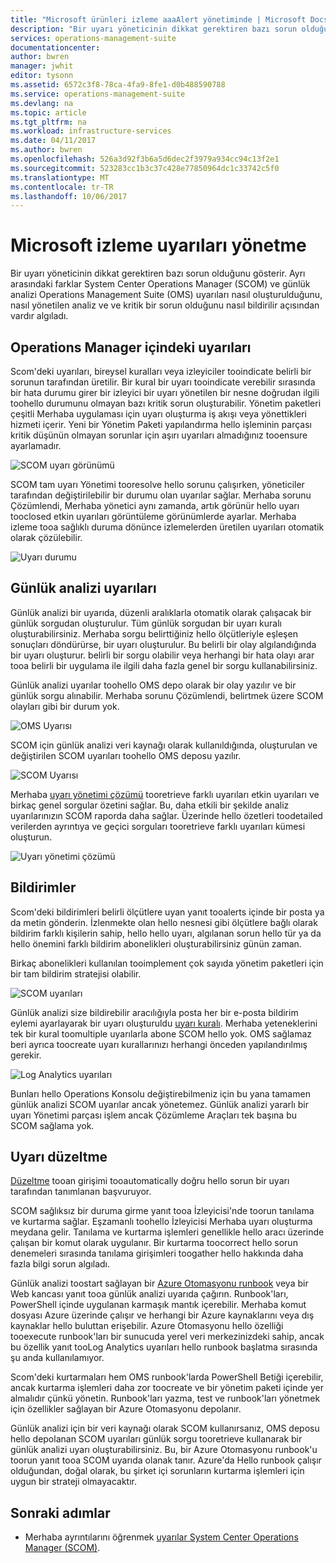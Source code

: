 ```yaml
---
title: "Microsoft ürünleri izleme aaaAlert yönetiminde | Microsoft Docs"
description: "Bir uyarı yöneticinin dikkat gerektiren bazı sorun olduğunu gösterir.  Bu makalede hello farklar uyarıları nasıl oluşturulduğunu ve System Center Operations Manager (SCOM) ve günlük analizi yönetilen açıklar ve hello iki ürün için bir karma uyarı Yönetimi stratejisi yararlanarak, en iyi yöntemler sağlar."
services: operations-management-suite
documentationcenter: 
author: bwren
manager: jwhit
editor: tysonn
ms.assetid: 6572c3f8-78ca-4fa9-8fe1-d0b488590788
ms.service: operations-management-suite
ms.devlang: na
ms.topic: article
ms.tgt_pltfrm: na
ms.workload: infrastructure-services
ms.date: 04/11/2017
ms.author: bwren
ms.openlocfilehash: 526a3d92f3b6a5d6dec2f3979a934cc94c13f2e1
ms.sourcegitcommit: 523283cc1b3c37c428e77850964dc1c33742c5f0
ms.translationtype: MT
ms.contentlocale: tr-TR
ms.lasthandoff: 10/06/2017
---
```

# <a name="managing-alerts-with-microsoft-monitoring"></a>Microsoft izleme uyarıları yönetme
Bir uyarı yöneticinin dikkat gerektiren bazı sorun olduğunu gösterir.  Ayrı arasındaki farklar System Center Operations Manager (SCOM) ve günlük analizi Operations Management Suite (OMS) uyarıları nasıl oluşturulduğunu, nasıl yönetilen analiz ve ve kritik bir sorun olduğunu nasıl bildirilir açısından vardır algıladı.

## <a name="alerts-in-operations-manager"></a>Operations Manager içindeki uyarıları
Scom'deki uyarıları, bireysel kuralları veya izleyiciler tooindicate belirli bir sorunun tarafından üretilir.  Bir kural bir uyarı tooindicate verebilir sırasında bir hata durumu girer bir izleyici bir uyarı yönetilen bir nesne doğrudan ilgili toohello durumunu olmayan bazı kritik sorun oluşturabilir.  Yönetim paketleri çeşitli Merhaba uygulaması için uyarı oluşturma iş akışı veya yönettikleri hizmeti içerir.  Yeni bir Yönetim Paketi yapılandırma hello işleminin parçası kritik düşünün olmayan sorunlar için aşırı uyarıları almadığınız tooensure ayarlamadır.

![SCOM uyarı görünümü](media/operations-management-suite-monitoring-alerts/scom-alert-view.png)

SCOM tam uyarı Yönetimi tooresolve hello sorunu çalışırken, yöneticiler tarafından değiştirilebilir bir durumu olan uyarılar sağlar.  Merhaba sorunu Çözümlendi, Merhaba yönetici aynı zamanda, artık görünür hello uyarı tooclosed etkin uyarıları görüntüleme görünümlerde ayarlar.  Merhaba izleme tooa sağlıklı duruma dönünce izlemelerden üretilen uyarıları otomatik olarak çözülebilir.

![Uyarı durumu](media/operations-management-suite-monitoring-alerts/scom-alert-status.png)

## <a name="alerts-in-log-analytics"></a>Günlük analizi uyarıları
Günlük analizi bir uyarıda, düzenli aralıklarla otomatik olarak çalışacak bir günlük sorgudan oluşturulur.  Tüm günlük sorgudan bir uyarı kuralı oluşturabilirsiniz.  Merhaba sorgu belirttiğiniz hello ölçütleriyle eşleşen sonuçları döndürürse, bir uyarı oluşturulur.  Bu belirli bir olay algılandığında bir uyarı oluşturur. belirli bir sorgu olabilir veya herhangi bir hata olayı arar tooa belirli bir uygulama ile ilgili daha fazla genel bir sorgu kullanabilirsiniz.

Günlük analizi uyarılar toohello OMS depo olarak bir olay yazılır ve bir günlük sorgu alınabilir.  Merhaba sorunu Çözümlendi, belirtmek üzere SCOM olayları gibi bir durum yok.

![OMS Uyarısı](media/operations-management-suite-monitoring-alerts/oms-alert.png)

SCOM için günlük analizi veri kaynağı olarak kullanıldığında, oluşturulan ve değiştirilen SCOM uyarıları toohello OMS deposu yazılır.  

![SCOM Uyarısı](media/operations-management-suite-monitoring-alerts/scom-alert.png)

Merhaba [uyarı yönetimi çözümü](http://technet.microsoft.com/library/mt484092.aspx) tooretrieve farklı uyarıları etkin uyarıları ve birkaç genel sorgular özetini sağlar.  Bu, daha etkili bir şekilde analiz uyarılarınızın SCOM raporda daha sağlar.  Üzerinde hello özetleri toodetailed verilerden ayrıntıya ve geçici sorguları tooretrieve farklı uyarıları kümesi oluşturun.

![Uyarı yönetimi çözümü](media/operations-management-suite-monitoring-alerts/alert-management.png)

## <a name="notifications"></a>Bildirimler
Scom'deki bildirimleri belirli ölçütlere uyan yanıt tooalerts içinde bir posta ya da metin gönderin.  İzlenmekte olan hello nesnesi gibi ölçütlere bağlı olarak bildirim farklı kişilerin sahip, hello hello uyarı, algılanan sorun hello tür ya da hello önemini farklı bildirim abonelikleri oluşturabilirsiniz günün zaman.

Birkaç abonelikleri kullanılan tooimplement çok sayıda yönetim paketleri için bir tam bildirim stratejisi olabilir.

![SCOM uyarıları](media/operations-management-suite-monitoring-alerts/alerts-overview-scom.png)

Günlük analizi size bildirebilir aracılığıyla posta her bir e-posta bildirim eylemi ayarlayarak bir uyarı oluşturuldu [uyarı kuralı](http://technet.microsoft.com/library/mt614775.aspx).  Merhaba yeteneklerini tek bir kural toomultiple uyarılarla abone SCOM hello yok.  OMS sağlamaz beri ayrıca toocreate uyarı kurallarınızı herhangi önceden yapılandırılmış gerekir.

![Log Analytics uyarıları](media/operations-management-suite-monitoring-alerts/alerts-overview-oms.png)

Bunları hello Operations Konsolu değiştirebilmeniz için bu yana tamamen günlük analizi SCOM uyarılar ancak yönetemez.  Günlük analizi yararlı bir uyarı Yönetimi parçası işlem ancak Çözümleme Araçları tek başına bu SCOM sağlama yok.

## <a name="alert-remediation"></a>Uyarı düzeltme
[Düzeltme](http://technet.microsoft.com/library/mt614775.aspx) tooan girişimi tooautomatically doğru hello sorun bir uyarı tarafından tanımlanan başvuruyor.

SCOM sağlıksız bir duruma girme yanıt tooa İzleyicisi'nde toorun tanılama ve kurtarma sağlar.  Eşzamanlı toohello İzleyicisi Merhaba uyarı oluşturma meydana gelir.  Tanılama ve kurtarma işlemleri genellikle hello aracı üzerinde çalışan bir komut olarak uygulanır.  Bir kurtarma toocorrect hello sorun denemeleri sırasında tanılama girişimleri toogather hello hakkında daha fazla bilgi sorun algıladı.

Günlük analizi toostart sağlayan bir [Azure Otomasyonu runbook](https://azure.microsoft.com/documentation/services/automation/) veya bir Web kancası yanıt tooa günlük analizi uyarıda çağırın.  Runbook'ları, PowerShell içinde uygulanan karmaşık mantık içerebilir.  Merhaba komut dosyası Azure üzerinde çalışır ve herhangi bir Azure kaynaklarını veya dış kaynaklar hello buluttan erişebilir.  Azure Otomasyonu hello özelliği tooexecute runbook'ları bir sunucuda yerel veri merkezinizdeki sahip, ancak bu özellik yanıt tooLog Analytics uyarıları hello runbook başlatma sırasında şu anda kullanılamıyor.

Scom'deki kurtarmaları hem OMS runbook'larda PowerShell Betiği içerebilir, ancak kurtarma işlemleri daha zor toocreate ve bir yönetim paketi içinde yer almalıdır çünkü yönetin.  Runbook'ları yazma, test ve runbook'ları yönetmek için özellikler sağlayan bir Azure Otomasyonu depolanır.

Günlük analizi için bir veri kaynağı olarak SCOM kullanırsanız, OMS deposu hello depolanan SCOM uyarıları günlük sorgu tooretrieve kullanarak bir günlük analizi uyarı oluşturabilirsiniz.  Bu, bir Azure Otomasyonu runbook'u toorun yanıt tooa SCOM uyarıda olanak tanır.  Azure'da Hello runbook çalışır olduğundan, doğal olarak, bu şirket içi sorunların kurtarma işlemleri için uygun bir strateji olmayacaktır.

## <a name="next-steps"></a>Sonraki adımlar
* Merhaba ayrıntılarını öğrenmek [uyarılar System Center Operations Manager (SCOM)](https://technet.microsoft.com/library/hh212913.aspx).

